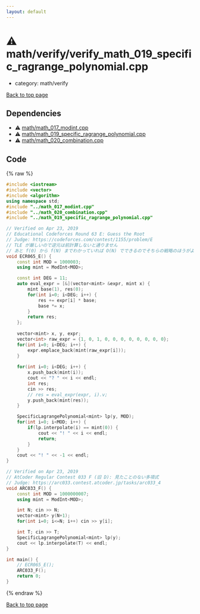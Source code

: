 ```yaml
---
layout: default
---
```


<!-- mathjax config similar to math.stackexchange -->
<script type="text/javascript" async
  src="https://cdnjs.cloudflare.com/ajax/libs/mathjax/2.7.5/MathJax.js?config=TeX-MML-AM_CHTML">
</script>
<script type="text/x-mathjax-config">
  MathJax.Hub.Config({
    TeX: { equationNumbers: { autoNumber: "AMS" }},
    tex2jax: {
      inlineMath: [ ['$','$'] ],
      processEscapes: true
    },
    "HTML-CSS": { matchFontHeight: false },
    displayAlign: "left",
    displayIndent: "2em"
  });
</script>

<script type="text/javascript" src="https://cdnjs.cloudflare.com/ajax/libs/jquery/3.4.1/jquery.min.js"></script>
<script src="https://cdn.jsdelivr.net/npm/jquery-balloon-js@1.1.2/jquery.balloon.min.js" integrity="sha256-ZEYs9VrgAeNuPvs15E39OsyOJaIkXEEt10fzxJ20+2I=" crossorigin="anonymous"></script>
<script type="text/javascript" src="../../../assets/js/copy-button.js"></script>
<link rel="stylesheet" href="../../../assets/css/copy-button.css" />


# :warning: math/verify/verify_math_019_specific_ragrange_polynomial.cpp
* category: math/verify


[Back to top page](../../../index.html)



## Dependencies
* :warning: [math/math_017_modint.cpp](../math_017_modint.cpp.html)
* :warning: [math/math_019_specific_ragrange_polynomial.cpp](../math_019_specific_ragrange_polynomial.cpp.html)
* :warning: [math/math_020_combination.cpp](../math_020_combination.cpp.html)


## Code
{% raw %}
```cpp
#include <iostream>
#include <vector>
#include <algorithm>
using namespace std;
#include "../math_017_modint.cpp"
#include "../math_020_combination.cpp"
#include "../math_019_specific_ragrange_polynomial.cpp"

// Verified on Apr 23, 2019
// Educational Codeforces Round 63 E: Guess the Root
// Judge: https://codeforces.com/contest/1155/problem/E
// TLE が厳しいので逆元は前計算しないと通りません
// あと f(0) から f(N) までわかっていれば O(N) でできるのでそちらの戦略のほうがよいかも
void ECR065_E() {
    const int MOD = 1000003;
    using mint = ModInt<MOD>;

    const int DEG = 11;
    auto eval_expr = [&](vector<mint> &expr, mint x) {
        mint base(1), res(0);
        for(int i=0; i<DEG; i++) {
            res += expr[i] * base;
            base *= x;
        }
        return res;
    };
    
    vector<mint> x, y, expr;
    vector<int> raw_expr = {1, 0, 1, 0, 0, 0, 0, 0, 0, 0, 0};
    for(int i=0; i<DEG; i++) {
        expr.emplace_back(mint(raw_expr[i]));
    }
    
    for(int i=0; i<DEG; i++) {
        x.push_back(mint(i));
        cout << "? " << i << endl;
        int res;
        cin >> res;
        // res = eval_expr(expr, i).v;
        y.push_back(mint(res));
    }

    SpecificLagrangePolynomial<mint> lp(y, MOD);
    for(int i=0; i<MOD; i++) {
        if(lp.interpolate(i) == mint(0)) {
            cout << "! " << i << endl;
            return;
        }
    }
    cout << "! " << -1 << endl;
}

// Verified on Apr 23, 2019
// AtCoder Regular Contest 033 F (旧 D): 見たことのない多項式
// Judge: https://arc033.contest.atcoder.jp/tasks/arc033_4
void ARC033_F() {
    const int MOD = 1000000007;
    using mint = ModInt<MOD>;

    int N; cin >> N;
    vector<mint> y(N+1);
    for(int i=0; i<=N; i++) cin >> y[i];

    int T; cin >> T;
    SpecificLagrangePolynomial<mint> lp(y);
    cout << lp.interpolate(T) << endl;
}

int main() {
    // ECR065_E();
    ARC033_F();
    return 0;
}

```
{% endraw %}

[Back to top page](../../../index.html)

